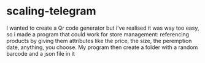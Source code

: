 # scaling-telegram
I wanted to create a Qr code generator but i've realised it was way too easy, so i made a program that could work for store management: referencing products by giving them attributes like the price, the size, the peremption date, anything, you choose. My program then create a folder with a random barcode and a json file in it 
